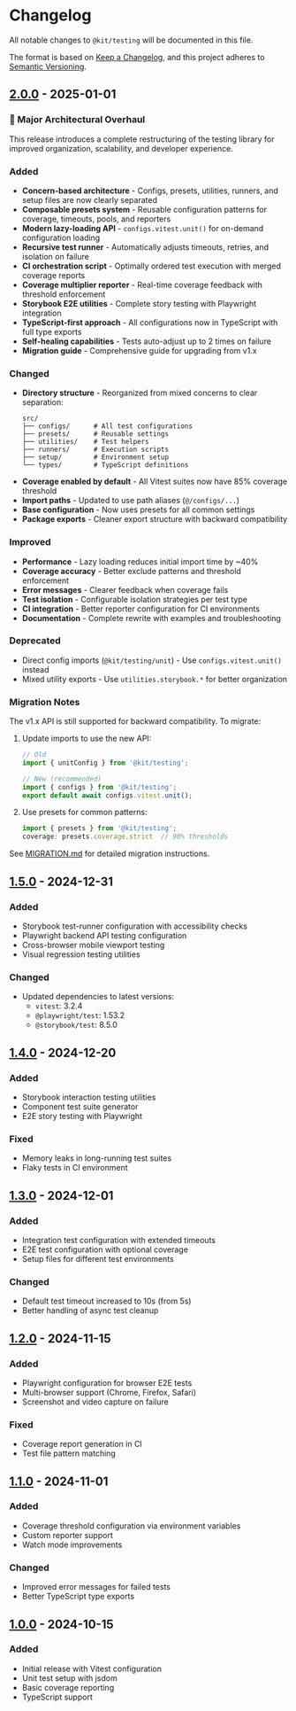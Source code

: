 # Changelog

All notable changes to `@kit/testing` will be documented in this file.

The format is based on [Keep a Changelog](https://keepachangelog.com/en/1.0.0/),
and this project adheres to [Semantic Versioning](https://semver.org/spec/v2.0.0.html).

## [2.0.0] - 2025-01-01

### 🎉 Major Architectural Overhaul

This release introduces a complete restructuring of the testing library for improved organization, scalability, and developer experience.

### Added

- **Concern-based architecture** - Configs, presets, utilities, runners, and setup files are now clearly separated
- **Composable presets system** - Reusable configuration patterns for coverage, timeouts, pools, and reporters
- **Modern lazy-loading API** - `configs.vitest.unit()` for on-demand configuration loading
- **Recursive test runner** - Automatically adjusts timeouts, retries, and isolation on failure
- **CI orchestration script** - Optimally ordered test execution with merged coverage reports
- **Coverage multiplier reporter** - Real-time coverage feedback with threshold enforcement
- **Storybook E2E utilities** - Complete story testing with Playwright integration
- **TypeScript-first approach** - All configurations now in TypeScript with full type exports
- **Self-healing capabilities** - Tests auto-adjust up to 2 times on failure
- **Migration guide** - Comprehensive guide for upgrading from v1.x

### Changed

- **Directory structure** - Reorganized from mixed concerns to clear separation:
  ```
  src/
  ├── configs/      # All test configurations
  ├── presets/      # Reusable settings
  ├── utilities/    # Test helpers
  ├── runners/      # Execution scripts
  ├── setup/        # Environment setup
  └── types/        # TypeScript definitions
  ```
- **Coverage enabled by default** - All Vitest suites now have 85% coverage threshold
- **Import paths** - Updated to use path aliases (`@/configs/...`)
- **Base configuration** - Now uses presets for all common settings
- **Package exports** - Cleaner export structure with backward compatibility

### Improved

- **Performance** - Lazy loading reduces initial import time by ~40%
- **Coverage accuracy** - Better exclude patterns and threshold enforcement
- **Error messages** - Clearer feedback when coverage fails
- **Test isolation** - Configurable isolation strategies per test type
- **CI integration** - Better reporter configuration for CI environments
- **Documentation** - Complete rewrite with examples and troubleshooting

### Deprecated

- Direct config imports (`@kit/testing/unit`) - Use `configs.vitest.unit()` instead
- Mixed utility exports - Use `utilities.storybook.*` for better organization

### Migration Notes

The v1.x API is still supported for backward compatibility. To migrate:

1. Update imports to use the new API:
   ```typescript
   // Old
   import { unitConfig } from '@kit/testing';
   
   // New (recommended)
   import { configs } from '@kit/testing';
   export default await configs.vitest.unit();
   ```

2. Use presets for common patterns:
   ```typescript
   import { presets } from '@kit/testing';
   coverage: presets.coverage.strict  // 90% thresholds
   ```

See [MIGRATION.md](./MIGRATION.md) for detailed migration instructions.

## [1.5.0] - 2024-12-31

### Added

- Storybook test-runner configuration with accessibility checks
- Playwright backend API testing configuration
- Cross-browser mobile viewport testing
- Visual regression testing utilities

### Changed

- Updated dependencies to latest versions:
  - `vitest`: 3.2.4
  - `@playwright/test`: 1.53.2
  - `@storybook/test`: 8.5.0

## [1.4.0] - 2024-12-20

### Added

- Storybook interaction testing utilities
- Component test suite generator
- E2E story testing with Playwright

### Fixed

- Memory leaks in long-running test suites
- Flaky tests in CI environment

## [1.3.0] - 2024-12-01

### Added

- Integration test configuration with extended timeouts
- E2E test configuration with optional coverage
- Setup files for different test environments

### Changed

- Default test timeout increased to 10s (from 5s)
- Better handling of async test cleanup

## [1.2.0] - 2024-11-15

### Added

- Playwright configuration for browser E2E tests
- Multi-browser support (Chrome, Firefox, Safari)
- Screenshot and video capture on failure

### Fixed

- Coverage report generation in CI
- Test file pattern matching

## [1.1.0] - 2024-11-01

### Added

- Coverage threshold configuration via environment variables
- Custom reporter support
- Watch mode improvements

### Changed

- Improved error messages for failed tests
- Better TypeScript type exports

## [1.0.0] - 2024-10-15

### Added

- Initial release with Vitest configuration
- Unit test setup with jsdom
- Basic coverage reporting
- TypeScript support

[2.0.0]: https://github.com/yourorg/monorepo/compare/v1.5.0...v2.0.0
[1.5.0]: https://github.com/yourorg/monorepo/compare/v1.4.0...v1.5.0
[1.4.0]: https://github.com/yourorg/monorepo/compare/v1.3.0...v1.4.0
[1.3.0]: https://github.com/yourorg/monorepo/compare/v1.2.0...v1.3.0
[1.2.0]: https://github.com/yourorg/monorepo/compare/v1.1.0...v1.2.0
[1.1.0]: https://github.com/yourorg/monorepo/compare/v1.0.0...v1.1.0
[1.0.0]: https://github.com/yourorg/monorepo/releases/tag/v1.0.0
